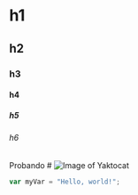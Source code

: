# h1
## h2
### h3
#### h4
##### h5
###### h6
Probando #
![Image of Yaktocat](https://octodex.github.com/images/yaktocat.png)
``` javascript
var myVar = "Hello, world!";
```
